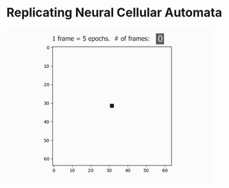 # Replicating Neural Cellular Automata
![Replicating Neural Cellular Automata](https://github.com/Jaldekoa/Replicating-Neural-Cellular-Automata/blob/master/Replicating%20Neural%20Cellular%20Automata.gif)
